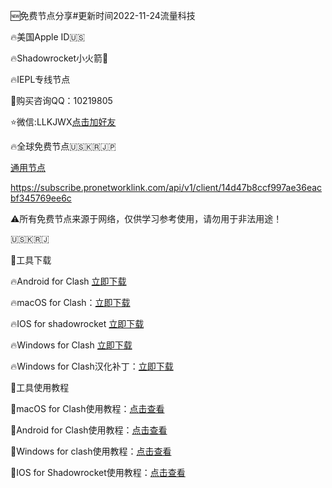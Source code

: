 🆕免费节点分享#更新时间2022-11-24流量科技

🔥美国Apple ID🇺🇸

🔥Shadowrocket小火箭🚀

🔥IEPL专线节点

🌟购买咨询QQ：10219805 

⭐️微信:LLKJWX[点击加好友](https://eturl.cn/B5CicD) 

🔥全球免费节点🇺🇸🇰🇷🇯🇵

[通用节点](https://llkjwx.github.io/node)

https://subscribe.pronetworklink.com/api/v1/client/14d47b8ccf997ae36eacbf345769ee6c

⚠️所有免费节点来源于网络，仅供学习参考使用，请勿用于非法用途！

🇺🇸🇰🇷🇯

🌟工具下载

🔥Android for Clash [立即下载](https://download.hutao.cloud/clients/Clash-Android.apk)

🔥macOS for Clash：[立即下载](https://download.hutao.cloud/clients/ClashX.dmg)

🔥IOS for shadowrocket [立即下载](https://apps.apple.com/us/app/shadowrocket.apk)


🔥Windows for Clash [立即下载](https://download.hutao.cloud/clients/Clash-Windows.exe)

🔥Windows for Clash汉化补丁：[立即下载](https://drive.google.com/file/d/1hLY1pedrIxA1u8sEkPWnMLEsQawD0nvf/view?usp=sharing)

🌟工具使用教程

🌟macOS for Clash使用教程：[点击查看](https://hutaocloud-1.gitbook.io/hutaocloud/mac/clashx)

🌟Android for Clash使用教程：[点击查看](https://hutaocloud-1.gitbook.io/hutaocloud/android/clashforandroid)

🌟Windows for clash使用教程：[点击查看](https://hutaocloud-1.gitbook.io/hutaocloud/windows/clash-for-windows)

🌟IOS for Shadowrocket使用教程：[点击查看](https://hutaocloud-1.gitbook.io/hutaocloud/ios/shadowrocket)
